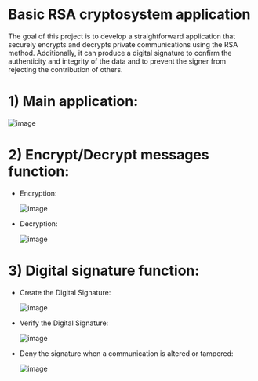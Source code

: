 # Basic RSA cryptosystem application
The goal of this project is to develop a straightforward application that securely encrypts and decrypts private communications using the RSA method. Additionally, it can produce a digital signature to confirm the authenticity and integrity of the data and to prevent the signer from rejecting the contribution of others.

# 1) Main application:
   
![image](https://github.com/kieuhuy/Basic-RSA-application/assets/83636991/dc760e6a-fbe9-4e76-89fa-babb2fcab43f)

# 2) Encrypt/Decrypt messages function:
  - Encryption:
    
    ![image](https://github.com/kieuhuy/Basic-RSA-application/assets/83636991/b0c76128-c623-4578-807e-9a97ac646aa6)
    
  - Decryption:
    
    ![image](https://github.com/kieuhuy/Basic-RSA-application/assets/83636991/6c01342c-0bb3-401a-b776-a6b209a0b453)

# 3) Digital signature function:
   
  - Create the Digital Signature:
    
    ![image](https://github.com/kieuhuy/Basic-RSA-application/assets/83636991/ba6ed72c-b979-4612-9446-270271e51814)
    
  - Verify the Digital Signature:
    
    ![image](https://github.com/kieuhuy/Basic-RSA-application/assets/83636991/2a14c816-f47a-4664-9413-baaaf03e27e8)
    
  - Deny the signature when a communication is altered or tampered:
    
    ![image](https://github.com/kieuhuy/Basic-RSA-application/assets/83636991/72375c83-3279-4be8-ae6a-e8d9d08ae38a)




